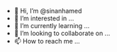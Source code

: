 - 👋 Hi, I’m @sinanhamed
- 👀 I’m interested in ...
- 🌱 I’m currently learning ...
- 💞️ I’m looking to collaborate on ...
- 📫 How to reach me ...

<!---
sinanhamed/sinanhamed is a ✨ special ✨ repository because its `README.md` (this file) appears on your GitHub profile.
You can click the Preview link to take a look at your changes.
--->
